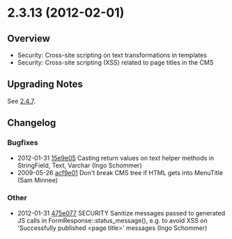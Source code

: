 # 2.3.13 (2012-02-01)

## Overview

 * Security: Cross-site scripting on text transformations in templates
 * Security: Cross-site scripting (XSS) related to page titles in the CMS

## Upgrading Notes ##

See [2.4.7](2.4.7).

## Changelog ##

### Bugfixes

 * 2012-01-31 [15e9e05](https://github.com/silverstripe/sapphire/commit/15e9e05) Casting return values on text helper methods in StringField, Text, Varchar (Ingo Schommer)
 * 2009-05-26 [acf9e01](https://github.com/silverstripe/sapphire/commit/acf9e01) Don't break CMS tree if HTML gets into MenuTitle (Sam Minnee)

### Other

 * 2012-01-31 [475e077](https://github.com/silverstripe/sapphire/commit/475e077) SECURITY Sanitize messages passed to generated JS calls in FormResponse::status_message(), e.g. to avoid XSS on 'Successfully published &lt;page title&gt;' messages (Ingo Schommer)